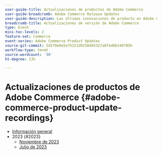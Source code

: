 ```yaml
---
user-guide-title: Actualizaciones de productos de Adobe Commerce
user-guide-breadcrumb: Adobe Commerce Release Updates
user-guide-description: Las últimas innovaciones de producto en Adobe Commerce, presentadas por el equipo de producto de Adobe Commerce.
breadcrumb-title: Actualizaciones de versión de Adobe Commerce
type: Event
mini-toc-levels: 2
feature-set: Commerce
event-series: Adobe Commerce Product Updates
source-git-commit: 5d2f0e8e5e75221d9250d45327a8fed66244785b
workflow-type: tm+mt
source-wordcount: '30'
ht-degree: 13%

---
```



# Actualizaciones de productos de Adobe Commerce {#adobe-commerce-product-update-recordings}

+ [Información general](overview.md)
+ 2023 {#2023}
   + [Noviembre de 2023](2023/nov2023.md)
   + [Julio de 2023](2023/july2023.md)
